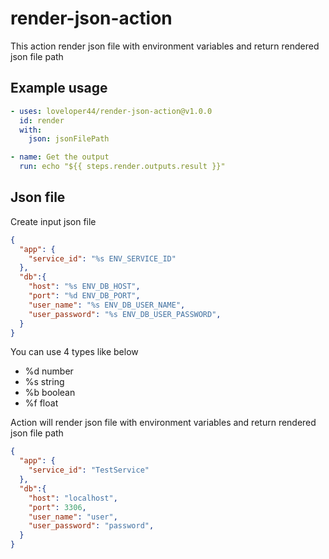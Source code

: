 # render-json-action

This action render json file with environment variables
and return rendered json file path

## Example usage

```yaml
- uses: loveloper44/render-json-action@v1.0.0
  id: render
  with:
    json: jsonFilePath

- name: Get the output
  run: echo "${{ steps.render.outputs.result }}"
```

## Json file

Create input json file

```json
{
  "app": {
    "service_id": "%s ENV_SERVICE_ID"
  },
  "db":{
    "host": "%s ENV_DB_HOST",
    "port": "%d ENV_DB_PORT",
    "user_name": "%s ENV_DB_USER_NAME",
    "user_password": "%s ENV_DB_USER_PASSWORD",
  }
}
```

You can use 4 types like below

- %d number
- %s string
- %b boolean
- %f float

Action will render json file with environment variables
and return rendered json file path

```json
{
  "app": {
    "service_id": "TestService"
  },
  "db":{
    "host": "localhost",
    "port": 3306,
    "user_name": "user",
    "user_password": "password",
  }
}
```
